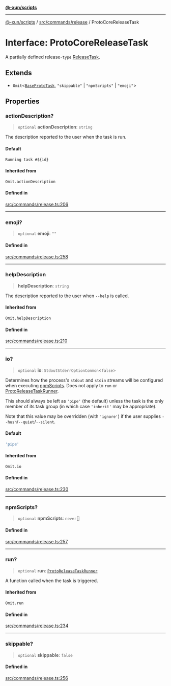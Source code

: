 [**@-xun/scripts**](../../../../README.md)

***

[@-xun/scripts](../../../../README.md) / [src/commands/release](../README.md) / ProtoCoreReleaseTask

# Interface: ProtoCoreReleaseTask

A partially defined release-`type` [ReleaseTask](../type-aliases/ReleaseTask.md).

## Extends

- `Omit`\<[`BaseProtoTask`](BaseProtoTask.md), `"skippable"` \| `"npmScripts"` \| `"emoji"`\>

## Properties

### actionDescription?

> `optional` **actionDescription**: `string`

The description reported to the user when the task is run.

#### Default

`Running task #${id}`

#### Inherited from

`Omit.actionDescription`

#### Defined in

[src/commands/release.ts:206](https://github.com/Xunnamius/xscripts/blob/f7b55e778c8646134a23d934fd2791d564a72b57/src/commands/release.ts#L206)

***

### emoji?

> `optional` **emoji**: `""`

#### Defined in

[src/commands/release.ts:258](https://github.com/Xunnamius/xscripts/blob/f7b55e778c8646134a23d934fd2791d564a72b57/src/commands/release.ts#L258)

***

### helpDescription

> **helpDescription**: `string`

The description reported to the user when `--help` is called.

#### Inherited from

`Omit.helpDescription`

#### Defined in

[src/commands/release.ts:210](https://github.com/Xunnamius/xscripts/blob/f7b55e778c8646134a23d934fd2791d564a72b57/src/commands/release.ts#L210)

***

### io?

> `optional` **io**: `StdoutStderrOptionCommon`\<`false`\>

Determines how the process's `stdout` and `stdin` streams will be
configured when executing [npmScripts](BaseProtoTask.md#npmscripts). Does not apply to `run` or
[ProtoReleaseTaskRunner](../type-aliases/ProtoReleaseTaskRunner.md).

This should always be left as `'pipe'` (the default) unless the task is the
only member of its task group (in which case `'inherit'` may be
appropriate).

Note that this value may be overridden (with `'ignore'`) if the user
supplies `--hush`/`--quiet`/`--silent`.

#### Default

```ts
'pipe'
```

#### Inherited from

`Omit.io`

#### Defined in

[src/commands/release.ts:230](https://github.com/Xunnamius/xscripts/blob/f7b55e778c8646134a23d934fd2791d564a72b57/src/commands/release.ts#L230)

***

### npmScripts?

> `optional` **npmScripts**: `never`[]

#### Defined in

[src/commands/release.ts:257](https://github.com/Xunnamius/xscripts/blob/f7b55e778c8646134a23d934fd2791d564a72b57/src/commands/release.ts#L257)

***

### run?

> `optional` **run**: [`ProtoReleaseTaskRunner`](../type-aliases/ProtoReleaseTaskRunner.md)

A function called when the task is triggered.

#### Inherited from

`Omit.run`

#### Defined in

[src/commands/release.ts:234](https://github.com/Xunnamius/xscripts/blob/f7b55e778c8646134a23d934fd2791d564a72b57/src/commands/release.ts#L234)

***

### skippable?

> `optional` **skippable**: `false`

#### Defined in

[src/commands/release.ts:256](https://github.com/Xunnamius/xscripts/blob/f7b55e778c8646134a23d934fd2791d564a72b57/src/commands/release.ts#L256)
